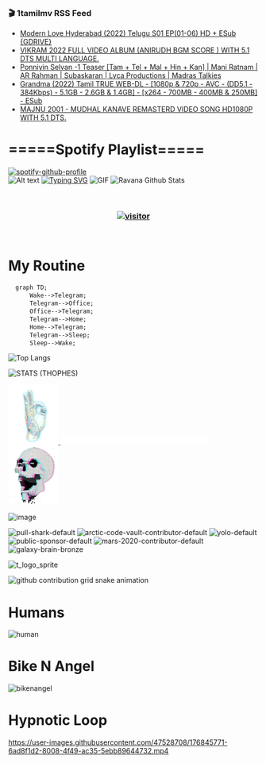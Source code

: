 ### 🎬 1tamilmv RSS Feed

<!-- BLOG-POST-LIST:START -->
- [Modern Love Hyderabad &lpar;2022&rpar; Telugu S01 EP&lpar;01-06&rpar; HD + ESub {GDRIVE}](https://www.1tamilmv.space/index.php?/forums/topic/165267-modern-love-hyderabad-2022-telugu-s01-ep01-06-hd-esub-gdrive/&do=findComment&comment=330252)
- [VIKRAM 2022 FULL VIDEO ALBUM &lpar;ANIRUDH BGM SCORE &rpar; WITH 5.1 DTS MULTI LANGUAGE.](https://www.1tamilmv.space/index.php?/forums/topic/165266-vikram-2022-full-video-album-anirudh-bgm-score-with-51-dts-multi-language/&do=findComment&comment=330251)
- [Ponniyin Selvan -1 Teaser [Tam + Tel + Mal + Hin + Kan] | Mani Ratnam | AR Rahman | Subaskaran | Lyca Productions | Madras Talkies](https://www.1tamilmv.space/index.php?/forums/topic/165256-ponniyin-selvan-1-teaser-tam-tel-mal-hin-kan-mani-ratnam-ar-rahman-subaskaran-lyca-productions-madras-talkies/&do=findComment&comment=330248)
- [Grandma &lpar;2022&rpar; Tamil TRUE WEB-DL - [1080p &amp; 720p - AVC - &lpar;DD5.1 - 384Kbps&rpar; - 5.1GB - 2.6GB &amp; 1.4GB] - [x264 - 700MB - 400MB &amp; 250MB] - ESub](https://www.1tamilmv.space/index.php?/forums/topic/165262-grandma-2022-tamil-true-web-dl-1080p-720p-avc-dd51-384kbps-51gb-26gb-14gb-x264-700mb-400mb-250mb-esub/&do=findComment&comment=330247)
- [MAJNU 2001 - MUDHAL KANAVE REMASTERD VIDEO SONG HD1080P WITH 5.1 DTS.](https://www.1tamilmv.space/index.php?/forums/topic/165265-majnu-2001-mudhal-kanave-remasterd-video-song-hd1080p-with-51-dts/&do=findComment&comment=330246)
<!-- BLOG-POST-LIST:END -->

# =====Spotify Playlist=====
[![spotify-github-profile](https://spotify-github-profile.vercel.app/api/view?uid=31rfzgmuvvewegdlxvlev4ynz4vu&cover_image=true&theme=default&bar_color=53b14f&bar_color_cover=true)](https://ravana69.github.io/rss)
</br>
![Alt text](https://spotify-recently-played-readme.vercel.app/api?user=31rfzgmuvvewegdlxvlev4ynz4vu)
[![Typing SVG](https://readme-typing-svg.herokuapp.com?color=%2336BCF7&center=true&vCenter=true&multiline=true&height=81&lines=I+AM+RAVANA;CONTACT+ME+ON+TELEGRAM%3A+%40R4V4N4)](https://git.io/typing-svg)
<img align="centre" height="400px" width="490px" alt="GIF" src="https://github.com/ravana69/ravana69/blob/master/rvm.gif" />
![Ravana Github Stats](https://github-readme-stats.vercel.app/api?username=ravana69&&show_icons=true&theme=radical)

<br />
<h3 align="center"> <a href="https://t.me/r4v4n4"><img src="https://profile-counter.glitch.me/ravana69/count.svg" alt="visitor" width="600"></a> </h3>
</br>

<H1>My Routine</H1>

```mermaid
  graph TD;
      Wake-->Telegram;
      Telegram-->Office;
      Office-->Telegram;
      Telegram-->Home;
      Home-->Telegram;
      Telegram-->Sleep;
      Sleep-->Wake;
```
![Top Langs](https://github-readme-stats.vercel.app/api/top-langs/?username=ravana69&&show_icons=true&theme=radical)

![STATS (THOPHES)](https://github-profile-trophy.vercel.app/?username=ravana69&theme=gruvbox&margin-w=10&margin-h=15&column=8)
<br />
<p align="left">
    <a href="#">
        <img width="20%" src="./assets/images/hand.gif" alt="" />
    </a>
    <a href="#">
        <img width="59%" src="./assets/images/spacer.png" alt="" >
    </a>
    <a href="#">
        <img width="20%" src="./assets/images/skull.gif" alt="" />
    </a>
</p>


![image](https://user-images.githubusercontent.com/47528708/175298537-0623dc00-7b1a-4ec1-b5b1-71768763a234.png)

<img width="148" alt="pull-shark-default" src="https://user-images.githubusercontent.com/47528708/176419715-70981865-4dc6-489a-8a1a-06842db67b15.gif"> <img width="148" alt="arctic-code-vault-contributor-default" src="https://user-images.githubusercontent.com/47528708/175267501-e1fbbb8f-c2b2-4882-b865-2ac4debef26c.png"> <img width="148" alt="yolo-default" src="https://user-images.githubusercontent.com/47528708/175267654-281a1880-1129-4b7b-bf2f-de5dd2bc5afa.png"> <img width="148" alt="public-sponsor-default" src="https://user-images.githubusercontent.com/47528708/175268448-2e78cc75-fb25-4d76-bd22-7df520446b45.png"> <img width="148" alt="mars-2020-contributor-default" src="https://user-images.githubusercontent.com/47528708/175268475-de6d987a-3be9-4353-86a5-23b422559355.png"> <img width="148" alt="galaxy-brain-bronze" src="https://user-images.githubusercontent.com/47528708/176419717-e2fdca8b-0fdc-47dd-9511-a7ff52178a33.gif">

![t_logo_sprite](https://user-images.githubusercontent.com/47528708/175293007-21ff1792-1fca-4be3-bcae-12fdc3aa414f.svg)

![github contribution grid snake animation](https://raw.githubusercontent.com/ravana69/ravana69/output/github-contribution-grid-snake-dark.svg#gh-dark-mode-only)

# Humans
<img width="170" alt="human" src="https://user-images.githubusercontent.com/47528708/176413829-c142d478-1c96-4c3c-a2a4-2dd35374c335.gif">

# Bike N Angel
<img width="170" alt="bikenangel" src="https://user-images.githubusercontent.com/47528708/176616968-3a44f91e-8016-477c-9bb5-c4689a1adbee.gif">

# Hypnotic Loop

https://user-images.githubusercontent.com/47528708/176845771-6ad8f1d2-8008-4f49-ac35-5ebb89644732.mp4


